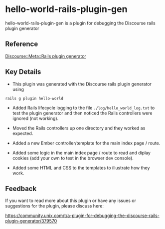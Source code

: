 # hello-world-rails-plugin-gen

hello-world-rails-plugin-gen is a plugin for debugging the Discourse rails plugin generator

## Reference

[Discourse::Meta::Rails plugin generator](https://meta.discourse.org/t/rails-plugin-generator/95907)

## Key Details

- This plugin was generated with the Discourse rails plugin generator using

```
rails g plugin hello-world
```

- Added Rails lifecycle logging to the file `./log/hello_world_log.txt` to test the plugin generator and then noticed the Rails controllers were ignored (not working).

- Moved the Rails controllers up one directory and they worked as expected.

- Added a new Ember controller/template for the main index page / route.

- Added some logic in the main index page / route to read and diplay cookies (add your own to test in the browser dev console).

- Added some HTML and CSS to the templates to illustrate how they work.

## Feedback

If you want to read more about this plugin or have any issues or suggestions for the plugin, please discuss here:

https://community.unix.com/t/a-plugin-for-debugging-the-discourse-rails-plugin-generator/379570

